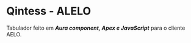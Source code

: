 # Qintess - ALELO

 Tabulador feito em ***Aura component, Apex e JavaScript*** para o cliente AELO.
